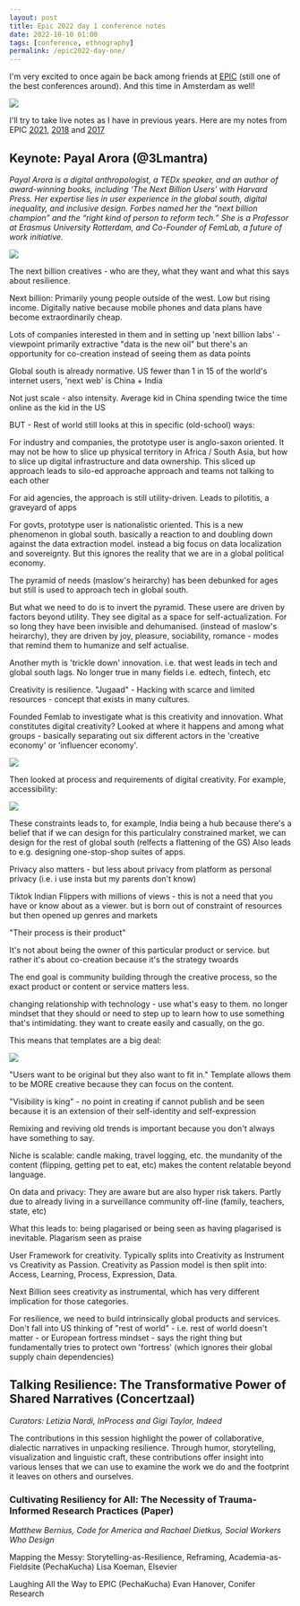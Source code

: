```yaml
---
layout: post
title: Epic 2022 day 1 conference notes
date: 2022-10-10 01:00
tags: [conference, ethnography]
permalink: /epic2022-day-one/
---
```


I'm very excited to once again be back among friends at [EPIC](https://2022.epicpeople.org/) (still one of the best conferences around). And this time in Amsterdam as well!

![](/images/epic2022/reception.jpg)


I'll try to take live notes as I have in previous years. Here are my notes from EPIC [2021](https://robinkwong.com/epic2021-day-one/), [2018](https://robinkwong.com/epic2018-summary/) and [2017](https://robinkwong.com/epic-day-four/)

## Keynote: Payal Arora (@3Lmantra)

_Payal Arora is a digital anthropologist, a TEDx speaker, and an author of award-winning books, including ‘The Next Billion Users’ with Harvard Press. Her expertise lies in user experience in the global south, digital inequality, and inclusive design. Forbes named her the “next billion champion” and the “right kind of person to reform tech.” She is a Professor at Erasmus University Rotterdam, and Co-Founder of FemLab, a future of work initiative._

![](/images/epic2022/payal.jpg)

The next billion creatives - who are they, what they want and what this says about resilience.  

Next billion: Primarily young people outside of the west. Low but rising income. Digitally native because mobile phones and data plans have become extraordinarily cheap. 

Lots of companies interested in them and in setting up 'next billion labs' - viewpoint primarily extractive "data is the new oil" but there's an opportunity for co-creation instead of seeing them as data points

Global south is already normative. US fewer than 1 in 15 of the world's internet users, 'next web' is China + India

Not just scale - also intensity. Average kid in China spending twice the time online as the kid in the US

BUT - Rest of world still looks at this in specific (old-school) ways: 

For industry and companies, the prototype user is anglo-saxon oriented. It may not be how to slice up physical territory in Africa / South Asia, but how to slice up digital infrastructure and data ownership. This sliced up approach leads to silo-ed approache approach and teams not talking to each other

For aid agencies, the approach is still utility-driven. Leads to pilotitis, a graveyard of apps

For govts, prototype user is nationalistic oriented. This is a new phenomenon in global south. basically a reaction to and doubling down against the data extraction model. instead a big focus on data localization and sovereignty. But this ignores the reality that we are in a global political economy.

The pyramid of needs (maslow's heirarchy) has been debunked for ages but still is used to approach tech in global south. 

But what we need to do is to invert the pyramid. These usere are driven by factors beyond utility. They see digital as a space for self-actualization. For so long they have been invisible and dehumanised. (instead of maslow's heirarchy), they are driven by joy, pleasure, sociability, romance - modes that remind them to humanize and self actualise. 

Another myth is 'trickle down' innovation. i.e. that west leads in tech and global south lags. No longer true in many fields i.e. edtech, fintech, etc 

Creativity is resilience. "Jugaad" - Hacking with scarce and limited resources - concept that exists in many cultures.

Founded Femlab to investigate what is this creativity and innovation. What constitutes digital creativity? Looked at where it happens and among what groups - basically separating out six different actors in the 'creative economy' or 'influencer economy'.

![](/images/epic2022/IMG_0645.jpg)

Then looked at process and requirements of digital creativity. For example, accessibility:

![](/images/epic2022/IMG_0646.jpg)

These constraints leads to, for example, India being a hub because there's a belief that if we can design for this particulalry constrained market, we can design for the rest of global south (relfects a flattening of the GS) Also leads to e.g. designing one-stop-shop suites of apps.

Privacy also matters - but less about privacy from platform as personal privacy (i.e. i use insta but my parents don't know)

Tiktok Indian Flippers with millions of views - this is not a need that you have or know about as a viewer. but is born out of constraint of resources but then opened up genres and markets

"Their process is their product"

It's not about being the owner of this particular product or service. but rather it's about co-creation because it's the strategy twoards 

The end goal is community building through the creative process, so the exact product or content or service matters less. 

changing relationship with technology - use what's easy to them. no longer mindset that they should or need to step up to learn how to use something that's intimidating. they want to create easily and casually, on the go.

This means that templates are a big deal: 

![](/images/epic2022/IMG_0648.jpg)

"Users want to be original but they also want to fit in." Template allows them to be MORE creative because they can focus on the content.

"Visibility is king" - no point in creating if cannot publish and be seen because it is an extension of their self-identity and self-expression

Remixing and reviving old trends is important because you don't always have something to say.

Niche is scalable: candle making, travel logging, etc. the mundanity of the content (flipping, getting pet to eat, etc) makes the content relatable beyond language.

On data and privacy: They are aware but are also hyper risk takers. Partly due to already living in a surveillance community off-line (family, teachers, state, etc)

What this leads to: being plagarised or being seen as having plagarised is inevitable. Plagarism seen as praise

User Framework for creativity. Typically splits into Creativity as Instrument vs Creativity as Passion. Creativity as Passion model is then split into: Access, Learning, Process, Expression, Data.

Next Billion sees creativity as instrumental, which has very different implication for those categories.

For resilience, we need to build intrinsically global products and services. Don't fall into US thinking of "rest of world" - i.e. rest of world doesn't matter - or European fortress mindset - says the right thing but fundamentally tries to protect own 'fortress' (which ignores their global supply chain dependencies)

## Talking Resilience: The Transformative Power of Shared Narratives (Concertzaal)
_Curators: Letizia Nardi, InProcess and Gigi Taylor, Indeed_

The contributions in this session highlight the power of collaborative, dialectic narratives in unpacking resilience. Through humor, storytelling, visualization and linguistic craft, these contributions offer insight into various lenses that we can use to examine the work we do and the footprint it leaves on others and ourselves.

### Cultivating Resiliency for All: The Necessity of Trauma-Informed Research Practices (Paper) 
_Matthew Bernius, Code for America and Rachael Dietkus, Social Workers Who Design_



Mapping the Messy: Storytelling-as-Resilience, Reframing, Academia-as-Fieldsite (PechaKucha) Lisa Koeman, Elsevier

Laughing All the Way to EPIC (PechaKucha) Evan Hanover, Conifer Research
